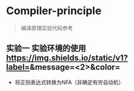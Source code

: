 # Compiler-principle
> 编译原理实验代码参考
## 实验一 实验环境的使用 https://img.shields.io/static/v1?label=<difficulty>&message=<2>&color=<green>
- 将正则表达式转换为NFA（非确定有穷自动机）
